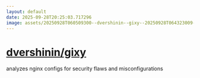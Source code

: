 ```yaml
---
layout: default
date: 2025-09-28T20:25:03.717296
image: assets/20250928T060509300--dvershinin--gixy--20250928T064323009--cropped.png
---
```


# [dvershinin/gixy](https://github.com/dvershinin/gixy)

analyzes nginx configs for security flaws and misconfigurations

